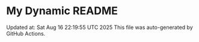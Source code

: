 # My Dynamic README
Updated at: Sat Aug 16 22:19:55 UTC 2025
This file was auto-generated by GitHub Actions.
